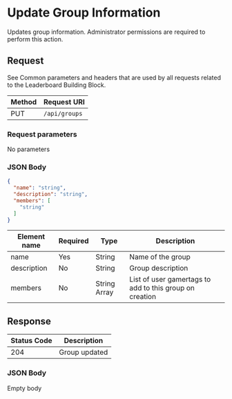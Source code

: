 # Update Group Information

Updates group information. Administrator permissions are required to perform this action.

## Request

See Common parameters and headers that are used by all requests related to the Leaderboard Building Block.

Method  | Request URI
------- | -----------
PUT     | `/api/groups`

### Request parameters

No parameters

### JSON Body

```json
{
  "name": "string",
  "description": "string",
  "members": [
    "string"
  ]
}
```

Element name        | Required  | Type       | Description
--------------------|-----------|------------|------------
name|Yes|String|Name of the group
description|No|String|Group description
members|No|String Array|List of user gamertags to add to this group on creation

## Response

| Status Code | Description |
|-------------|-------------|
|204|Group updated|


### JSON Body

Empty body